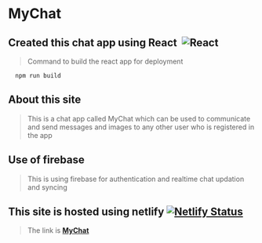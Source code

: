 # MyChat

## Created this chat app using React &nbsp;![React](https://badges.aleen42.com/src/react.svg)

> Command to build the react app for deployment
```
  npm run build
```

## About this site 

> This is a chat app called MyChat which can be used to communicate and send messages and images to any other user 
> who is registered in the app

## Use of firebase

> This is using firebase for authentication and realtime chat updation and syncing

## This site is hosted using netlify [![Netlify Status](https://api.netlify.com/api/v1/badges/84b732d2-b0c5-43bb-b614-cf80a39a46ae/deploy-status)](https://app.netlify.com/sites/mychatkd/deploys)

> The link is **[MyChat](https://mychatkd.netlify.app)**


